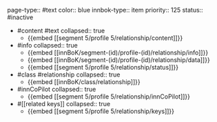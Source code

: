 page-type:: #text
color:: blue
innbok-type:: item
priority:: 125
status:: #inactive

- #content #text
  collapsed:: true
	- {{embed [[segment 5/profile 5/relationship/content]]}}
- #info
  collapsed:: true
	- {{embed [[innBoK/segment-(id)/profile-(id)/relationship/info]]}}
	- {{embed [[innBoK/segment-(id)/profile-(id)/relationship/data]]}}
	- {{embed [[segment 5/profile 5/relationship/status]]}}
- #class #relationship
  collapsed:: true
	- {{embed [[innBoK/class/relationship]]}}
- #innCoPilot
  collapsed:: true
	- {{embed [[segment 5/profile 5/relationship/innCoPilot]]}}
- #[[related keys]]
  collapsed:: true
	- {{embed [[segment 5/profile 5/relationship/keys]]}}







